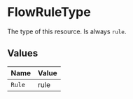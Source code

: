 # FlowRuleType

The type of this resource. Is always `rule`.


## Values

| Name   | Value  |
| ------ | ------ |
| `Rule` | rule   |